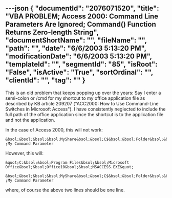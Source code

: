 ---json
{
  "documentId": "2076071520",
  "title": "VBA PROBLEM; Access 2000: Command Line Parameters Are Ignored; Command() Function Returns Zero-length String",
  "documentShortName": "",
  "fileName": "",
  "path": "",
  "date": "6/6/2003 5:13:20 PM",
  "modificationDate": "6/6/2003 5:13:20 PM",
  "templateId": "",
  "segmentId": "85",
  "isRoot": "False",
  "isActive": "True",
  "sortOrdinal": "",
  "clientId": "",
  "tag": ""
}
---

This is an old problem that keeps popping up over the years: Say I enter a semi-colon or /cmd for my shortcut to my office application file as described by KB article 209207 (&quot;ACC2000: How to Use Command-Line Switches in Microsoft Access&quot;). I have consistently neglected to include the full path of the office application since the shortcut is to the application file and not the application.

In the case of Access 2000, this will not work:

    &bsol;&bsol;&bsol;&bsol;MyShare&bsol;&bsol;C$&bsol;&bsol;Folder&bsol;&bsol;MySQL.adp ;My Command Parameter

However, this will:

    &quot;C:&bsol;&bsol;Program Files&bsol;&bsol;Microsoft Office&bsol;&bsol;Office10&bsol;&bsol;MSACCESS.EXE&quot;
        &bsol;&bsol;&bsol;&bsol;MyShare&bsol;&bsol;C$&bsol;&bsol;Folder&bsol;&bsol;MySQL.adp ;My Command Parameter

where, of course the above two lines should be one line.
